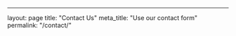 ---
layout: page
title: "Contact Us"
meta_title: "Use our contact form"
permalink: "/contact/"
<a href="http://carahalford.wufoo.com/forms/z18tml1d08s53ax/">
